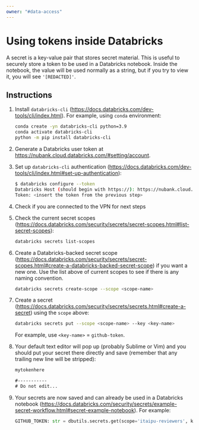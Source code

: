 ```yaml
---
owner: "#data-access"
---
```


# Using tokens inside Databricks

A secret is a key-value pair that stores secret material. This is useful to securely store a token
to be used in a Databricks notebook. Inside the notebook, the value will be used normally as a
string, but if you try to view it, you will see `'[REDACTED]'`.

## Instructions

1. Install `databricks-cli` (<https://docs.databricks.com/dev-tools/cli/index.html>). For example,
using `conda` environment:

   ```bash
   conda create -yn databricks-cli python=3.9
   conda activate databricks-cli
   python -m pip install databricks-cli
   ```

1. Generate a Databricks user token at <https://nubank.cloud.databricks.com/#setting/account>.

1. Set up `databricks-cli` authentication (<https://docs.databricks.com/dev-tools/cli/index.html#set-up-authentication>):

   ```bash
   $ databricks configure --token
   Databricks Host (should begin with https://): https://nubank.cloud.databricks.com
   Token: <insert the token from the previous step>
   ```
   
1. Check if you are connected to the VPN for next steps

1. Check the current secret scopes (<https://docs.databricks.com/security/secrets/secret-scopes.html#list-secret-scopes>):

   ```bash
   databricks secrets list-scopes
   ```

1. Create a Databricks-backed secret scope (<https://docs.databricks.com/security/secrets/secret-scopes.html#create-a-databricks-backed-secret-scope>)
if you want a new one. Use the list above of current scopes to see if there is any naming convention.

   ```bash
   databricks secrets create-scope --scope <scope-name>
   ```

1. Create a secret (<https://docs.databricks.com/security/secrets/secrets.html#create-a-secret>)
using the `scope` above:

   ```bash
   databricks secrets put --scope <scope-name> --key <key-name>
   ```
   
   For example, use `<key-name>` = `github-token`.
   
1. Your default text editor will pop up (probably Sublime or Vim) and you should put your secret there directly and save (remember that any trailing new line will be stripped):

   ```txt
   mytokenhere
   
   #-----------
   # Do not edit...
   ```


1. Your secrets are now saved and can already be used in a Databricks notebook (<https://docs.databricks.com/security/secrets/example-secret-workflow.html#secret-example-notebook>).
For example:

   ```python
   GITHUB_TOKEN: str = dbutils.secrets.get(scope='itaipu-reviewers', key='github-token')
   ```
